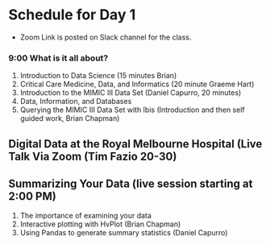# Schedule for Day 1

- Zoom Link is posted on Slack channel for the class.


### 9:00 What is it all about?
1. Introduction to Data Science (15 minutes Brian)
1. Critical Care Medicine, Data, and Informatics (20 minute Graeme Hart)
1. Introduction to the MIMIC III Data Set (Daniel Capurro, 20 minutes)
1. Data, Information, and Databases
  1. Querying the MIMIC III Data Set with Ibis (Introduction and then self guided work, Brian Chapman)
  
##  Digital Data at the Royal Melbourne Hospital (Live Talk Via Zoom (Tim Fazio 20-30)

  
## Summarizing Your Data (live session starting at 2:00 PM)
1. The importance of examining your data
1. Interactive plotting with HvPlot (Brian Chapman)
1. Using Pandas to generate summary statistics (Daniel Capurro)

